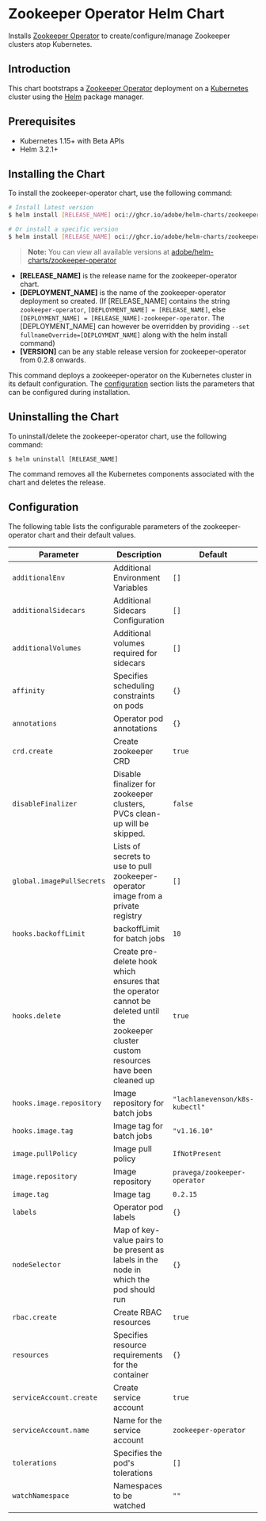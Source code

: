 # Zookeeper Operator Helm Chart

Installs [Zookeeper Operator](https://github.com/pravega/zookeeper-operator) to create/configure/manage Zookeeper clusters atop Kubernetes.

## Introduction

This chart bootstraps a [Zookeeper Operator](https://github.com/pravega/zookeeper-operator) deployment on a [Kubernetes](http://kubernetes.io) cluster using the [Helm](https://helm.sh) package manager.

## Prerequisites
  - Kubernetes 1.15+ with Beta APIs
  - Helm 3.2.1+

## Installing the Chart

To install the zookeeper-operator chart, use the following command:

```bash
# Install latest version
$ helm install [RELEASE_NAME] oci://ghcr.io/adobe/helm-charts/zookeeper-operator

# Or install a specific version
$ helm install [RELEASE_NAME] oci://ghcr.io/adobe/helm-charts/zookeeper-operator --version=[VERSION]
```

> **Note:** You can view all available versions at [adobe/helm-charts/zookeeper-operator](https://github.com/adobe/zookeeper-operator/pkgs/container/helm-charts%2Fzookeeper-operator/versions?filters%5Bversion_type%5D=tagged)
- **[RELEASE_NAME]** is the release name for the zookeeper-operator chart.
- **[DEPLOYMENT_NAME]** is the name of the zookeeper-operator deployment so created. (If [RELEASE_NAME] contains the string `zookeeper-operator`, `[DEPLOYMENT_NAME] = [RELEASE_NAME]`, else `[DEPLOYMENT_NAME] = [RELEASE_NAME]-zookeeper-operator`. The [DEPLOYMENT_NAME] can however be overridden by providing `--set fullnameOverride=[DEPLOYMENT_NAME]` along with the helm install command)
- **[VERSION]** can be any stable release version for zookeeper-operator from 0.2.8 onwards.

This command deploys a zookeeper-operator on the Kubernetes cluster in its default configuration. The [configuration](#configuration) section lists the parameters that can be configured during installation.

## Uninstalling the Chart

To uninstall/delete the zookeeper-operator chart, use the following command:

```
$ helm uninstall [RELEASE_NAME]
```

The command removes all the Kubernetes components associated with the chart and deletes the release.

## Configuration

The following table lists the configurable parameters of the zookeeper-operator chart and their default values.

| Parameter | Description | Default |
| ----- | ----------- | ------ |
| `additionalEnv` | Additional Environment Variables | `[]` |
| `additionalSidecars` | Additional Sidecars Configuration | `[]` |
| `additionalVolumes` | Additional volumes required for sidecars | `[]` |
| `affinity` | Specifies scheduling constraints on pods | `{}` |
| `annotations` | Operator pod annotations | `{}` |
| `crd.create` | Create zookeeper CRD | `true` |
| `disableFinalizer` | Disable finalizer for zookeeper clusters, PVCs clean-up will be skipped.| `false` |
| `global.imagePullSecrets` | Lists of secrets to use to pull zookeeper-operator image from a private registry | `[]` |
| `hooks.backoffLimit` | backoffLimit for batch jobs | `10` |
| `hooks.delete` | Create pre-delete hook which ensures that the operator cannot be deleted until the zookeeper cluster custom resources have been cleaned up | `true` |
| `hooks.image.repository` | Image repository for batch jobs | `"lachlanevenson/k8s-kubectl"` |
| `hooks.image.tag` | Image tag for batch jobs | `"v1.16.10"` |
| `image.pullPolicy` | Image pull policy | `IfNotPresent` |
| `image.repository` | Image repository | `pravega/zookeeper-operator` |
| `image.tag` | Image tag | `0.2.15` |
| `labels` | Operator pod labels | `{}` |
| `nodeSelector` | Map of key-value pairs to be present as labels in the node in which the pod should run | `{}` |
| `rbac.create` | Create RBAC resources | `true` |
| `resources` | Specifies resource requirements for the container | `{}` |
| `serviceAccount.create` | Create service account | `true` |
| `serviceAccount.name` | Name for the service account | `zookeeper-operator` |
| `tolerations` | Specifies the pod's tolerations | `[]` |
| `watchNamespace` | Namespaces to be watched  | `""` |

